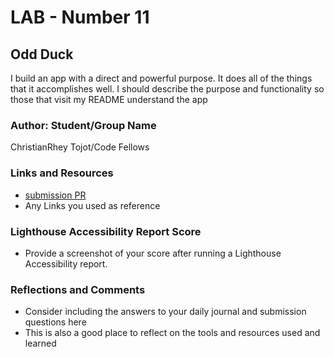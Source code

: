 # LAB - Number 11

## Odd Duck

I build an app with a direct and powerful purpose. It does all of the things that it accomplishes well. I should describe the purpose and functionality so those that visit my README understand the app

### Author: Student/Group Name

ChristianRhey Tojot/Code Fellows

### Links and Resources

* [submission PR](http://xyz.com)
* Any Links you used as reference

### Lighthouse Accessibility Report Score

* Provide a screenshot of your score after running a Lighthouse Accessibility report.

### Reflections and Comments

* Consider including the answers to your daily journal and submission questions here
* This is also a good place to reflect on the tools and resources used and learned